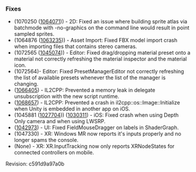 ### Fixes

*   (1070250 ([1064071](https://issuetracker.unity3d.com/product/unity/issues/guid/1064071/))) - 2D: Fixed an issue where building sprite atlas via batchmode with -no-graphics on the command line would result in point sampled sprites.
*   (1064876 ([1063235](https://issuetracker.unity3d.com/product/unity/issues/guid/1063235/))) - Asset Import: Fixed FBX model import crash when importing files that contains stereo cameras.
*   (1072565 ([1045074](https://issuetracker.unity3d.com/product/unity/issues/guid/1045074/))) - Editor: Fixed drag/dropping material preset onto a material not correctly refreshing the material inspector and the material icon.
*   (1072564)- Editor: Fixed PresetManagerEditor not correctly refreshing the list of available presets whenever the list of the manager is changing.
*   ([1066405](https://issuetracker.unity3d.com/product/unity/issues/guid/1066405/)) - IL2CPP: Prevented a memory leak in delegate unsubscription with the new script runtime.
*   ([1068657](https://issuetracker.unity3d.com/product/unity/issues/guid/1068657/)) - IL2CPP: Prevented a crash in il2cpp::os::Image::Initialize when Unity is embedded in another app on iOS.
*   (1045881 ([1027704](https://issuetracker.unity3d.com/product/unity/issues/guid/1027704/))) ([1030311](https://issuetracker.unity3d.com/product/unity/issues/guid/1030311/)) - iOS: Fixed crash when using Depth Only camera and when using LWSRP.
*   ([1042973](https://issuetracker.unity3d.com/product/unity/issues/guid/1042973/)) - UI: Fixed FieldMouseDragger on labels in ShaderGraph.
*   (1047330) - XR: Windows MR now reports it's inputs properly and no longer spams the console.
*   (None) - XR: XR.InputTracking now only reports XRNodeStates for connected controllers on mobile.

Revision: c591d9a97a0b